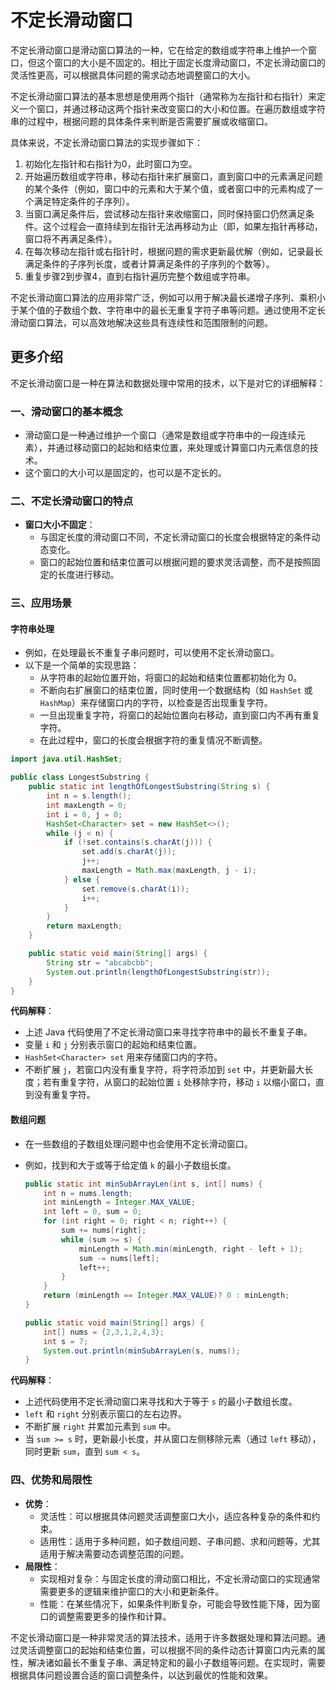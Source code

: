 # 不定长滑动窗口

不定长滑动窗口是滑动窗口算法的一种，它在给定的数组或字符串上维护一个窗口，但这个窗口的大小是不固定的。相比于固定长度滑动窗口，不定长滑动窗口的灵活性更高，可以根据具体问题的需求动态地调整窗口的大小。

不定长滑动窗口算法的基本思想是使用两个指针（通常称为左指针和右指针）来定义一个窗口，并通过移动这两个指针来改变窗口的大小和位置。在遍历数组或字符串的过程中，根据问题的具体条件来判断是否需要扩展或收缩窗口。

具体来说，不定长滑动窗口算法的实现步骤如下：

1. 初始化左指针和右指针为0，此时窗口为空。
2. 开始遍历数组或字符串，移动右指针来扩展窗口，直到窗口中的元素满足问题的某个条件（例如，窗口中的元素和大于某个值，或者窗口中的元素构成了一个满足特定条件的子序列）。
3. 当窗口满足条件后，尝试移动左指针来收缩窗口，同时保持窗口仍然满足条件。这个过程会一直持续到左指针无法再移动为止（即，如果左指针再移动，窗口将不再满足条件）。
4. 在每次移动左指针或右指针时，根据问题的需求更新最优解（例如，记录最长满足条件的子序列长度，或者计算满足条件的子序列的个数等）。
5. 重复步骤2到步骤4，直到右指针遍历完整个数组或字符串。

不定长滑动窗口算法的应用非常广泛，例如可以用于解决最长递增子序列、乘积小于某个值的子数组个数、字符串中的最长无重复字符子串等问题。通过使用不定长滑动窗口算法，可以高效地解决这些具有连续性和范围限制的问题。

## 更多介绍

不定长滑动窗口是一种在算法和数据处理中常用的技术，以下是对它的详细解释：

### 一、滑动窗口的基本概念

- 滑动窗口是一种通过维护一个窗口（通常是数组或字符串中的一段连续元素），并通过移动窗口的起始和结束位置，来处理或计算窗口内元素信息的技术。
- 这个窗口的大小可以是固定的，也可以是不定长的。

### 二、不定长滑动窗口的特点

- **窗口大小不固定**：
  - 与固定长度的滑动窗口不同，不定长滑动窗口的长度会根据特定的条件动态变化。
  - 窗口的起始位置和结束位置可以根据问题的要求灵活调整，而不是按照固定的长度进行移动。

### 三、应用场景

#### 字符串处理

- 例如，在处理最长不重复子串问题时，可以使用不定长滑动窗口。
- 以下是一个简单的实现思路：
  - 从字符串的起始位置开始，将窗口的起始和结束位置都初始化为 0。
  - 不断向右扩展窗口的结束位置，同时使用一个数据结构（如 `HashSet` 或 `HashMap`）来存储窗口内的字符，以检查是否出现重复字符。
  - 一旦出现重复字符，将窗口的起始位置向右移动，直到窗口内不再有重复字符。
  - 在此过程中，窗口的长度会根据字符的重复情况不断调整。

```java
import java.util.HashSet;

public class LongestSubstring {
    public static int lengthOfLongestSubstring(String s) {
        int n = s.length();
        int maxLength = 0;
        int i = 0, j = 0;
        HashSet<Character> set = new HashSet<>();
        while (j < n) {
            if (!set.contains(s.charAt(j))) {
                set.add(s.charAt(j));
                j++;
                maxLength = Math.max(maxLength, j - i);
            } else {
                set.remove(s.charAt(i));
                i++;
            }
        }
        return maxLength;
    }

    public static void main(String[] args) {
        String str = "abcabcbb";
        System.out.println(lengthOfLongestSubstring(str));
    }
}
```

**代码解释**：

- 上述 Java 代码使用了不定长滑动窗口来寻找字符串中的最长不重复子串。
- 变量 `i` 和 `j` 分别表示窗口的起始和结束位置。
- `HashSet<Character> set` 用来存储窗口内的字符。
- 不断扩展 `j`，若窗口内没有重复字符，将字符添加到 `set` 中，并更新最大长度；若有重复字符，从窗口的起始位置 `i` 处移除字符，移动 `i` 以缩小窗口，直到没有重复字符。

#### 数组问题

- 在一些数组的子数组处理问题中也会使用不定长滑动窗口。
- 例如，找到和大于或等于给定值 `k` 的最小子数组长度。

    ```java
    public static int minSubArrayLen(int s, int[] nums) {
        int n = nums.length;
        int minLength = Integer.MAX_VALUE;
        int left = 0, sum = 0;
        for (int right = 0; right < n; right++) {
            sum += nums[right];
            while (sum >= s) {
                minLength = Math.min(minLength, right - left + 1);
                sum -= nums[left];
                left++;
            }
        }
        return (minLength == Integer.MAX_VALUE)? 0 : minLength;
    }

    public static void main(String[] args) {
        int[] nums = {2,3,1,2,4,3};
        int s = 7;
        System.out.println(minSubArrayLen(s, nums));
    }
    ```

**代码解释**：

- 上述代码使用不定长滑动窗口来寻找和大于等于 `s` 的最小子数组长度。
- `left` 和 `right` 分别表示窗口的左右边界。
- 不断扩展 `right` 并累加元素到 `sum` 中。
- 当 `sum >= s` 时，更新最小长度，并从窗口左侧移除元素（通过 `left` 移动），同时更新 `sum`，直到 `sum < s`。

### 四、优势和局限性

- **优势**：
  - 灵活性：可以根据具体问题灵活调整窗口大小，适应各种复杂的条件和约束。
  - 适用性：适用于多种问题，如子数组问题、子串问题、求和问题等，尤其适用于解决需要动态调整范围的问题。
- **局限性**：
  - 实现相对复杂：与固定长度的滑动窗口相比，不定长滑动窗口的实现通常需要更多的逻辑来维护窗口的大小和更新条件。
  - 性能：在某些情况下，如果条件判断复杂，可能会导致性能下降，因为窗口的调整需要更多的操作和计算。

不定长滑动窗口是一种非常灵活的算法技术，适用于许多数据处理和算法问题。通过灵活调整窗口的起始和结束位置，可以根据不同的条件动态计算窗口内元素的属性，解决诸如最长不重复子串、满足特定和的最小子数组等问题。在实现时，需要根据具体问题设置合适的窗口调整条件，以达到最优的性能和效果。
